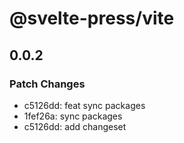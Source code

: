 # @svelte-press/vite

## 0.0.2

### Patch Changes

- c5126dd: feat sync packages
- 1fef26a: sync packages
- c5126dd: add changeset
